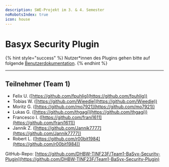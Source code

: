 ```yaml
---
description: SWE-Projekt im 3. & 4. Semester
noRobotsIndex: true
icon: house
---
```


# Basyx Security Plugin

{% hint style="success" %}
Nutzer\*innen des Plugins gehen bitte auf folgende [Benutzerdokumentation](https://basyx-security-plugin.gitbook.io/basyx-security-plugin-nutzerdokumentation).
{% endhint %}

***

## Teilnehmer (Team 1)

* Felix U. ([https://github.com/fpuhlig](https://github.com/fpuhlig))
* Tobias W. ([https://github.com/Wieedie](https://github.com/Wieedie))
* Moritz G. ([https://github.com/mo7921](https://github.com/mo7921))
* Lukas G. ([https://github.com/thgagi](https://github.com/thgagi))
* Francesco I. ([https://github.com/frani1611](https://github.com/frani1611))
* Jannik Z. ([https://github.com/Jannik7777](https://github.com/Jannik7777))
* Robert L. ([https://github.com/r00bit1984](https://github.com/r00bit1984))

GitHub-Repo: [https://github.com/DHBW-TINF23F/Team1-BaSyx-Security-Plugin](https://github.com/DHBW-TINF23F/Team1-BaSyx-Security-Plugin)
